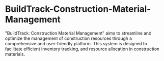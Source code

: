 # BuildTrack-Construction-Material-Management
"BuildTrack: Construction Material Management" aims to streamline and optimize the management of construction resources through a comprehensive and user-friendly platform. This system is designed to facilitate efficient inventory tracking, and resource allocation in construction materials.
